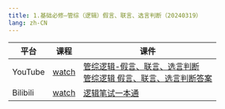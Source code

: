 ```yaml
---
title: 1.基础必修—管综（逻辑）假言、联言、选言判断（20240319）
lang: zh-CN
---
```



| 平台       | 课程                                                                                                                               | 课件                                                                                                                                                                                                                                         |
|----------|------------------------------------------------------------------------------------------------------------------------------------|----------------------------------------------------------------------------------------------------------------------------------------------------------------------------------------------------------------------------------------------|
| YouTube  | [watch](https://www.youtube.com/watch?v=Z5IyBB2wW6c&list=PLm0MFkgiW1Jifh_vbdTALFpNGQ5V1hoDO&index=1)                                  | [管综逻辑-假言、联言、选言判断](../../public/logic/%E9%80%BB%E8%BE%91-%E6%AD%A3%E5%BC%8F%E8%AF%BE/pdf/%E7%AE%A1%E7%BB%BC%E9%80%BB%E8%BE%91%20%E5%81%87%E8%A8%80%E3%80%81%E8%81%94%E8%A8%80%E3%80%81%E9%80%89%E8%A8%80%E5%88%A4%E6%96%AD%20-%20sc.pdf)<br/>[管综逻辑 假言、联言、选言判断答案](../../public/logic/%E9%80%BB%E8%BE%91-%E6%AD%A3%E5%BC%8F%E8%AF%BE/pdf/%E7%AE%A1%E7%BB%BC%E9%80%BB%E8%BE%91%20%E5%81%87%E8%A8%80%E3%80%81%E8%81%94%E8%A8%80%E3%80%81%E9%80%89%E8%A8%80%E5%88%A4%E6%96%AD%20-%20scda-%20%E5%89%AF%E6%9C%AC.pdf) |
| Bilibili | [watch](https://www.bilibili.com/video/BV1ujWCesEqW?spm_id_from=333.788.videopod.sections&vd_source=752f1f454ebffd32e5dbe02742c48dab) | [逻辑笔试一本通](../../public/logic/%E9%80%BB%E8%BE%91-%E5%9F%BA%E7%A1%80%E8%AF%BE/pdf/1.%E3%80%90%E7%AC%94%E8%AF%95%E4%B8%80%E6%9C%AC%E9%80%9A%E3%80%91%E7%AE%A1%E7%BB%BC-%E9%80%BB%E8%BE%91.pdf)                                                  |



